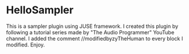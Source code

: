 # HelloSampler
This is a sampler plugin using JUSE framework. 
I created this plugin by following a tutorial series made by "The Audio Programmer" YouTube channel.
I added the comment //modifiedbyzyTheHuman to every block I modified.
Enjoy.
